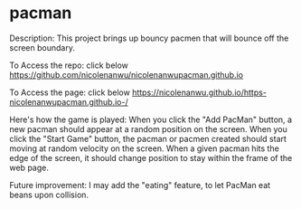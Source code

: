 # pacman
Description: 
This project brings up bouncy pacmen that will bounce off the screen boundary. 

To Access the repo: click below
https://github.com/nicolenanwu/nicolenanwupacman.github.io

To Access the page: click below
https://nicolenanwu.github.io/https-nicolenanwupacman.github.io-/

Here's how the game is played:
When you click the "Add PacMan" button, a new pacman should appear at a random position on the screen.
When you click the "Start Game" button, the pacman or pacmen created should start moving at random velocity on the screen.
When a given pacman hits the edge of the screen, it should change position to stay within the frame of the web page.

Future improvement:
I may add the "eating" feature, to let PacMan eat beans upon collision.
